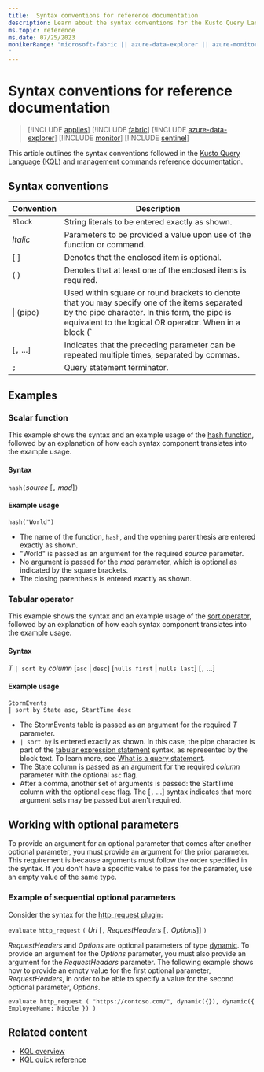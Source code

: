 ```yaml
---
title:  Syntax conventions for reference documentation
description: Learn about the syntax conventions for the Kusto Query Language and management command documentation.
ms.topic: reference
ms.date: 07/25/2023
monikerRange: "microsoft-fabric || azure-data-explorer || azure-monitor || microsoft-sentinel 
"
---
```

# Syntax conventions for reference documentation

> [!INCLUDE [applies](../includes/applies-to-version/applies.md)] [!INCLUDE [fabric](../includes/applies-to-version/fabric.md)] [!INCLUDE [azure-data-explorer](../includes/applies-to-version/azure-data-explorer.md)] [!INCLUDE [monitor](../includes/applies-to-version/monitor.md)] [!INCLUDE [sentinel](../includes/applies-to-version/sentinel.md)] 


This article outlines the syntax conventions followed in the [Kusto Query Language (KQL)](index.md) and [management commands](../management/index.md) reference documentation.

## Syntax conventions

|Convention |Description |
|--|--|
|`Block`|String literals to be entered exactly as shown.|
|*Italic*|Parameters to be provided a value upon use of the function or command.|
|[ ] |Denotes that the enclosed item is optional.|
|( ) |Denotes that at least one of the enclosed items is required.|
|\| (pipe) |Used within square or round brackets to denote that you may specify one of the items separated by the pipe character. In this form, the pipe is equivalent to the logical OR operator. When in a block (`|`), the pipe is part of the KQL query syntax.|
|[`,` ...]|Indicates that the preceding parameter can be repeated multiple times, separated by commas.|
|`;`|Query statement terminator.|

## Examples

### Scalar function

This example shows the syntax and an example usage of the [hash function](hash-function.md), followed by an explanation of how each syntax component translates into the example usage.

#### Syntax

`hash(`*source* [`,` *mod*]`)`

#### Example usage

```kusto
hash("World")
```

* The name of the function, `hash`, and the opening parenthesis are entered exactly as shown.
* "World" is passed as an argument for the required *source* parameter.
* No argument is passed for the *mod* parameter, which is optional as indicated by the square brackets.
* The closing parenthesis is entered exactly as shown.

### Tabular operator

This example shows the syntax and an example usage of the [sort operator](sort-operator.md), followed by an explanation of how each syntax component translates into the example usage.

#### Syntax

*T* `| sort by` *column* [`asc` | `desc`] [`nulls first` | `nulls last`] [`,` ...]

#### Example usage

```kusto
StormEvents
| sort by State asc, StartTime desc
```

* The StormEvents table is passed as an argument for the required *T* parameter.
* `| sort by` is entered exactly as shown. In this case, the pipe character is part of the [tabular expression statement](tabular-expression-statements.md) syntax, as represented by the block text. To learn more, see [What is a query statement](index.md#what-is-a-query-statement).
* The State column is passed as an argument for the required *column* parameter with the optional `asc` flag.
* After a comma, another set of arguments is passed: the StartTime column with the optional `desc` flag. The [`,` ...] syntax indicates that more argument sets may be passed but aren't required.

## Working with optional parameters

To provide an argument for an optional parameter that comes after another optional parameter, you must provide an argument for the prior parameter. This requirement is because arguments must follow the order specified in the syntax. If you don't have a specific value to pass for the parameter, use an empty value of the same type.

### Example of sequential optional parameters

Consider the syntax for the [http_request plugin](http-request-plugin.md):

`evaluate` `http_request` `(` *Uri* [`,` *RequestHeaders* [`,` *Options*]] `)`

*RequestHeaders* and *Options* are optional parameters of type [dynamic](scalar-data-types/dynamic.md). To provide an argument for the *Options* parameter, you must also provide an argument for the *RequestHeaders* parameter. The following example shows how to provide an empty value for the first optional parameter, *RequestHeaders*, in order to be able to specify a value for the second optional parameter, *Options*.

```kusto
evaluate http_request ( "https://contoso.com/", dynamic({}), dynamic({ EmployeeName: Nicole }) )
```

## Related content

* [KQL overview](index.md)
* [KQL quick reference](kql-quick-reference.md)
